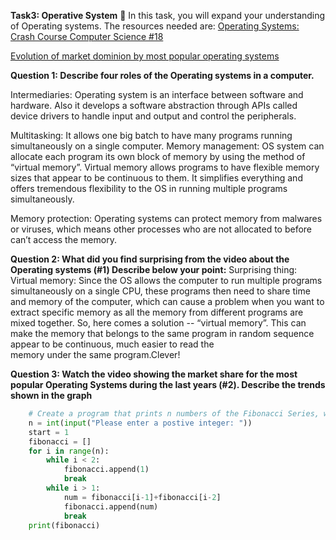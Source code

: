 **Task3: Operative System**
🤔 In this task, you will expand your understanding of Operating systems. The resources needed are:
[Operating Systems: Crash Course Computer Science #18](https://www.youtube.com/watch?v=26QPDBe-NB8&t=26s)

[Evolution of market dominion by most popular operating systems](https://www.youtube.com/watch?v=eJuvKn5j_kE)

**Question 1: Describe four roles of the Operating systems in a computer.**

   Intermediaries: Operating system is an interface between software  and hardware. Also it develops a software abstraction  through APIs called device drivers to    handle input and output and control the peripherals. 

   Multitasking: It allows one big batch to have many programs running simultaneously on a single computer.
   Memory management: OS system can  allocate each program its own  block of memory by using the method of “virtual memory”. Virtual memory allows programs to        have flexible memory sizes that appear to be continuous to them. It simplifies everything and offers tremendous flexibility to the OS in running multiple 
   programs simultaneously.

   Memory protection:  Operating systems  can protect memory from malwares or viruses, which means other processes who are not allocated to  before can’t access 
   the memory. 

**Question 2:  What did you find surprising from the video about the Operating systems (#1) Describe below your point:**
Surprising thing:
Virtual memory: Since the OS allows the computer to run multiple programs simultaneously on a single CPU, these programs then need to share time and memory of the 
computer, which can cause a problem when you want to extract specific memory as all the memory from different programs are mixed together. So, here comes  a 
solution -- “virtual memory”. This can make the memory that belongs to the same program in random sequence appear to be continuous, much easier to read the       
memory under the same program.Clever!

**Question 3: Watch the video showing the market share for the most popular Operating Systems during the last years (#2). Describe the trends shown in the graph**

   
```.py
    # Create a program that prints n numbers of the Fibonacci Series, where n is an integer entered by the user.
    n = int(input("Please enter a postive integer: "))
    start = 1
    fibonacci = []
    for i in range(n):
        while i < 2:
            fibonacci.append(1)
            break
        while i > 1:
            num = fibonacci[i-1]+fibonacci[i-2]
            fibonacci.append(num)
            break
    print(fibonacci)
```
